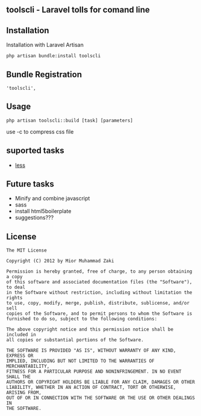 ## toolscli - Laravel tolls for comand line





## Installation

Installation with Laravel Artisan

	php artisan bundle:install toolscli

## Bundle Registration

	'toolscli',

## Usage

	php artisan toolscli::build [task] [parameters]

use -c to compress css file

## suported tasks

* [less](/flaviozantut/toolscli/blob/master/docs/less.md)

## Future tasks

* Minify and combine javascript
* sass
* install html5boilerplate
* suggestions???


## License

	The MIT License

	Copyright (C) 2012 by Mior Muhammad Zaki  

	Permission is hereby granted, free of charge, to any person obtaining a copy
	of this software and associated documentation files (the "Software"), to deal
	in the Software without restriction, including without limitation the rights
	to use, copy, modify, merge, publish, distribute, sublicense, and/or sell
	copies of the Software, and to permit persons to whom the Software is
	furnished to do so, subject to the following conditions:

	The above copyright notice and this permission notice shall be included in
	all copies or substantial portions of the Software.

	THE SOFTWARE IS PROVIDED "AS IS", WITHOUT WARRANTY OF ANY KIND, EXPRESS OR
	IMPLIED, INCLUDING BUT NOT LIMITED TO THE WARRANTIES OF MERCHANTABILITY,
	FITNESS FOR A PARTICULAR PURPOSE AND NONINFRINGEMENT. IN NO EVENT SHALL THE
	AUTHORS OR COPYRIGHT HOLDERS BE LIABLE FOR ANY CLAIM, DAMAGES OR OTHER
	LIABILITY, WHETHER IN AN ACTION OF CONTRACT, TORT OR OTHERWISE, ARISING FROM,
	OUT OF OR IN CONNECTION WITH THE SOFTWARE OR THE USE OR OTHER DEALINGS IN
	THE SOFTWARE.